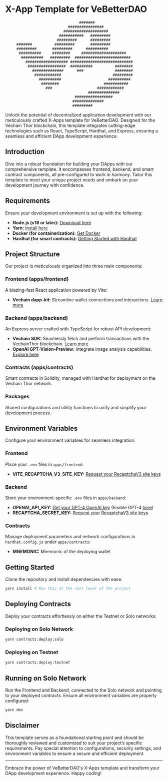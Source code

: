 # X-App Template for VeBetterDAO

                                     #######
                                ################
                              ####################
                            ###########   #########
                           #########      #########
         #######          #########       #########
         #########       #########      ##########
          ##########     ########     ####################
           ##########   #########  #########################
             ################### ############################
              #################  ##########          ########
                ##############      ###              ########
                 ############                       #########
                   ##########                     ##########
                    ########                    ###########
                      ###                    ############
                                         ##############
                                   #################
                                  ##############
                                  #########

Unlock the potential of decentralized application development with our meticulously crafted X-Apps template for VeBetterDAO. Designed for the Vechain Thor blockchain, this template integrates cutting-edge technologies such as React, TypeScript, Hardhat, and Express, ensuring a seamless and efficient DApp development experience.

## Introduction

Dive into a robust foundation for building your DApps with our comprehensive template. It encompasses frontend, backend, and smart contract components, all pre-configured to work in harmony. Tailor this template to meet your unique project needs and embark on your development journey with confidence.

## Requirements

Ensure your development environment is set up with the following:

- **Node.js (v18 or later):** [Download here](https://nodejs.org/en/download/package-manager)
- **Yarn:** [Install here](https://classic.yarnpkg.com/lang/en/docs/install/#mac-stable)
- **Docker (for containerization):** [Get Docker](https://docs.docker.com/get-docker/)
- **Hardhat (for smart contracts):** [Getting Started with Hardhat](https://hardhat.org/hardhat-runner/docs/getting-started)

## Project Structure

Our project is meticulously organized into three main components:

### Frontend (apps/frontend)

A blazing-fast React application powered by Vite:
- **Vechain dapp-kit:** Streamline wallet connections and interactions. [Learn more](https://docs.vechain.org/developer-resources/sdks-and-providers/dapp-kit)

### Backend (apps/backend)

An Express server crafted with TypeScript for robust API development:
- **Vechain SDK:** Seamlessly fetch and perform transactions with the VechainThor blockchain. [Learn more](https://docs.vechain.org/developer-resources/sdks-and-providers/sdk)
- **OpenAI GPT-Vision-Preview:** Integrate image analysis capabilities. [Explore here](https://platform.openai.com/docs/guides/vision)

### Contracts (apps/contracts)

Smart contracts in Solidity, managed with Hardhat for deployment on the Vechain Thor network.

### Packages

Shared configurations and utility functions to unify and simplify your development process.

## Environment Variables

Configure your environment variables for seamless integration:

### Frontend

Place your `.env` files in `apps/frontend`:
- **VITE_RECAPTCHA_V3_SITE_KEY:** [Request your RecaptchaV3 site keys](https://developers.google.com/recaptcha/docs/v3)

### Backend

Store your environment-specific `.env` files in `apps/backend`:
- **OPENAI_API_KEY:** [Get your GPT-4 OpenAI key](https://platform.openai.com/api-keys) (Enable GPT-4 [here](https://help.openai.com/en/articles/7102672-how-can-i-access-gpt-4-gpt-4-turbo-and-gpt-4o))
- **RECAPTCHA_SECRET_KEY:** [Request your RecaptchaV3 site keys](https://developers.google.com/recaptcha/docs/v3)

### Contracts

Manage deployment parameters and network configurations in `hardhat.config.js` under `apps/contracts`:
- **MNEMONIC:** Mnemonic of the deploying wallet

## Getting Started

Clone the repository and install dependencies with ease:
```bash
yarn install # Run this at the root level of the project
```

## Deploying Contracts

Deploy your contracts effortlessly on either the Testnet or Solo networks:

### Deploying on Solo Network

```bash
yarn contracts:deploy:solo
```

### Deploying on Testnet

```bash
yarn contracts:deploy:testnet
```

## Running on Solo Network

Run the Frontend and Backend, connected to the Solo network and pointing to your deployed contracts. Ensure all environment variables are properly configured:
```bash
yarn dev 
```

## Disclaimer

This template serves as a foundational starting point and should be thoroughly reviewed and customized to suit your project’s specific requirements. Pay special attention to configurations, security settings, and environment variables to ensure a secure and efficient deployment.

---

Embrace the power of VeBetterDAO's X-Apps template and transform your DApp development experience. Happy coding!